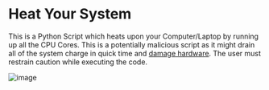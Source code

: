 # Heat Your System

This is a Python Script which heats upon your Computer/Laptop by running up all the CPU Cores. This is a potentially malicious script
as it might drain all of the system charge in quick time and [damage hardware](https://www.globenewswire.com/news-release/2019/07/31/1895152/0/en/The-Heat-Is-On-Overheating-Can-Cause-Irreversible-Damage-to-Electronics-According-to-Safeware.html). The user must restrain caution while executing the code.


![image](https://i.imgur.com/IucSCya.png)
